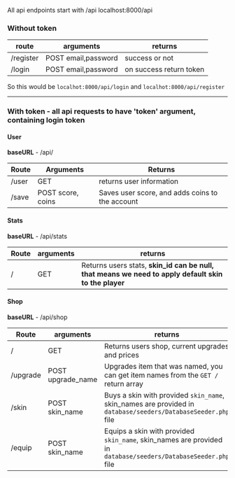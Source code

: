 All api endpoints start with /api
localhost:8000/api
### Without **token** 

| route     | arguments           | returns                 |
| --------- | ------------------- | ----------------------- |
| /register | POST email,password | success or not          |
| /login    | POST email,password | on success return token |
So this would be `localhot:8000/api/login` and 
`localhot:8000/api/register`

---
### With token - all api requests to have 'token' argument, containing login token

#### User
**baseURL** - /api/

| Route | Arguments         | Returns                                         |
| ----- | ----------------- | ----------------------------------------------- |
| /user | GET               | returns user information                        |
| /save | POST score, coins | Saves user score, and adds coins to the account |

#### Stats 
**baseURL** - /api/stats

| Route | arguments | returns                                                                                              |
| ----- | --------- | ---------------------------------------------------------------------------------------------------- |
| /     | GET       | Returns users stats, **skin_id can be null, that means we need to apply default skin to the player** |


#### Shop
**baseURL** - /api/shop

| Route    | arguments         | returns                                                                                                        |
| -------- | ----------------- | -------------------------------------------------------------------------------------------------------------- |
| /        | GET               | Returns users shop, current upgrades and prices                                                                |
| /upgrade | POST upgrade_name | Upgrades item that was named, you can get item names from the `GET /` return array                             |
| /skin    | POST skin_name    | Buys a skin with provided `skin_name`, skin_names are provided in `database/seeders/DatabaseSeeder.php` file   |
| /equip   | POST skin_name    | Equips a skin with provided `skin_name`, skin_names are provided in `database/seeders/DatabaseSeeder.php` file |
